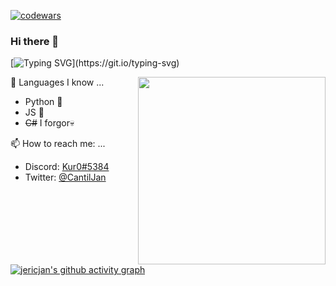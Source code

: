 
[![codewars](https://www.codewars.com/users/jericjan/badges/large)](https://www.codewars.com/users/jericjan)
### Hi there 👋
[![Typing SVG](https://readme-typing-svg.demolab.com?font=Fira+Code&pause=1000&color=F7F7F7&width=435&lines=Welcome+to+the+Kur0+Zone!)](https://git.io/typing-svg)
<!--
**jericjan/jericjan** is a ✨ _special_ ✨ repository because its `README.md` (this file) appears on your GitHub profile.

Here are some ideas to get you started:


- 👯 I’m looking to collaborate on ...
- 🤔 I’m looking for help with ...
- 💬 Ask me about ...
- 😄 Pronouns: ...
- ⚡ Fun fact: ...
-->
<img src="/sanzmeme-moai.gif?raw=true" align="right"  width="300px">

🌱 Languages I know ...
- Python 🐍
- JS 🗿
- ~~C#~~ I forgor💀

📫 How to reach me: ...
- Discord: [Kur0#5384](https://discord.com/users/396892407884546058)
- Twitter: [@CantilJan](https://twitter.com/CantilJan)

[![jericjan's github activity graph](https://github-readme-activity-graph.vercel.app/graph?username=jericjan&theme=react-dark&custom_title=le%20activity%20graph&area=true&hide_border=true)](https://github.com/ashutosh00710/github-readme-activity-graph)

